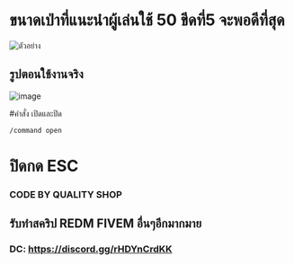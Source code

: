 # ขนาดเป่าที่แนะนำผู้เล่นใช้ 50 ขีดที่5 จะพอดีที่สุด
![ตัวอย่าง](https://user-images.githubusercontent.com/69198341/194934074-aff771b0-5841-47bb-a64c-a23c73a82d37.png)

## รูปตอนใช้งานจริง 
![image](https://user-images.githubusercontent.com/69198341/194934389-8cf34e73-1c79-47e0-9dae-63161594081a.png)

#คำสั่ง เปิดและปิด
```
/command open
```

# ปิดกด ESC


### CODE BY QUALITY SHOP
## รับทำสคริป REDM FIVEM อื่นๆอีกมากมาย
### DC: https://discord.gg/rHDYnCrdKK
